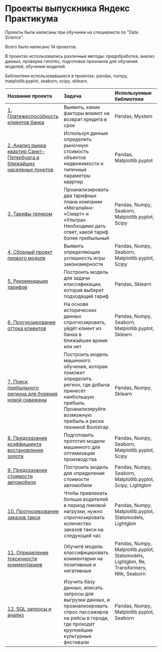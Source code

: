 # Проекты выпускника Яндекс Практикума

Проекты были написаны при обучении на специалиста по "Data Science".

Всего было написано 14 проектов.

В проектах использовались различные методы: предобработка, анализ данных, проверка гипотез, подготовка признаков для обучения моделей, обучение моделей.
 
Библиотеки использовавшиеся в проектах: pandas, numpy, matplotlib.pyplot, seaborn, scipy, sklearn.

| Название проекта | Задача | Используемые библиотеки |
| :---------------------- | :---------------------- | :---------------------- |
| [1. Платежеспособность клиентов банка](https://github.com/MoskalenkoAnatoly/Yandex_Praktikum_Projects/tree/main/1.%20Платежеспособность%20клиентов%20банка) | Выявить, какие факторы влияют на возврат кредита в срок | Pandas, Mystem |
| [2. Анализ рынка квартир Санкт-Петербурга и ближайших населеных пунктов](https://github.com/MoskalenkoAnatoly/Yandex_Praktikum_Projects/tree/main/2.%20Недвижимость%20Санкт-Петербурга) | Используя данные  определить рыночную стоимость объектов недвижимости и типичные параметры квартир | Pandas, Matplotlib.pyplot |
| [3. Тарифы телеком](https://github.com/MoskalenkoAnatoly/Yandex_Praktikum_Projects/tree/main/3.%20Тарифы%20телеком) | Проанализировать два тарифных плана компании «Мегалайн»: «Смарт» и «Ультра». Необходимо дать ответ, какой тариф более прибыльный | Pandas, Numpy, Seaborn, Matplotlib.pyplot, Scipy |
| [4. Сборный проект первого модуля](https://github.com/MoskalenkoAnatoly/Yandex_Praktikum_Projects/tree/main/4.%20Сборный%20проект%20-%201) | Выявить определяющие успешность игры закономерности | Pandas, Numpy, Seaborn, Matplotlib.pyplot, Scipy |
| [5. Рекомендация тарифов](https://github.com/MoskalenkoAnatoly/Yandex_Praktikum_Projects/tree/main/5.%20Рекомендация%20тарифов) | Построить модель для задачи классификации, которая выберет подходящий тариф | Pandas, Sklearn |
| [6. Прогнозирование оттока клиентов](https://github.com/MoskalenkoAnatoly/Yandex_Praktikum_Projects/tree/main/6.%20Прогнозирование%20оттока%20клиентов) | На основе исторических данных спрогнозировать, уйдёт клиент из банка в ближайшее время или нет | Pandas, Numpy, Seaborn, Matplotlib.pyplot, Sklearn |
| [7. Поиск прибыльного региона для бурения новой скважины](https://github.com/MoskalenkoAnatoly/Yandex_Praktikum_Projects/tree/main/7.%20Выбор%20нового%20региона%20для%20бурения) | Построить модель машинного обучения, которая поможет определить регион, где добыча принесёт наибольшую прибыль. Проанализируйте возможную прибыль и риски техникой Bootstrap | Pandas, Numpy, Sklearn |
| [8. Предсказание коэффициента востановления золота](https://github.com/MoskalenkoAnatoly/Yandex_Praktikum_Projects/tree/main/8.%20Сборный%20проект%20-%202) | Подготовить прототип модели машинного для оптимизации производства | Pandas, Numpy, Seaborn, Matplotlib.pyplot, Scipy |
| [9. Предсказание стоимости автомобиля](https://github.com/MoskalenkoAnatoly/Yandex_Praktikum_Projects/tree/main/9.%20Определение%20стоимости%20автомобиля) | Построить модель для определения стоимости автомобиля | Pandas, Numpy, Seaborn, Matplotlib.pyplot, Scipy, Lightgbm |
| [10. Прогнозирование заказов такси](https://github.com/MoskalenkoAnatoly/Yandex_Praktikum_Projects/tree/main/10.%20Прогнозирование%20заказов%20такси) | Чтобы привлекать больше водителей в период пиковой нагрузки, нужно спрогнозировать количество заказов такси на следующий час | Pandas, Numpy, Matplotlib.pyplot, Statsmodels, Lightgbm |
| [11. Определение токсичности комментариев](https://github.com/MoskalenkoAnatoly/Yandex_Praktikum_Projects/tree/main/11.%20Определение%20токсичности%20комментариев) | Обучите модель классифицировать комментарии на позитивные и негативные | Pandas, Numpy, Matplotlib.pyplot, Statsmodels, Lightgbm, Re, Transformers, Nltk, Seaborn |
| [12. SQL запросы и анализ](https://github.com/MoskalenkoAnatoly/Yandex_Praktikum_Projects/tree/main/12.%20SQL%20запросы%20и%20анализ) | Изучить базу данных, аписать запросы для выгрузки данных, и проанализировать спрос пассажиров на рейсы в города, где проходят крупнейшие культурные фестивали | Pandas, Numpy, Matplotlib.pyplot, Seaborn |
